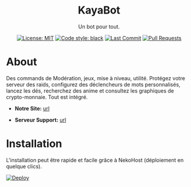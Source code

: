 <h1 align="center">KayaBot</h1>
<p align="center">Un bot pour tout.</p>

<p align="center">
  <a href="https://github.com/ayka-667/Kaya/blob/master/LICENSE"><img alt="License: MIT" src="https://img.shields.io/badge/license-MIT-brightgreen.svg"></a>
  <a href="https://github.com/ayka-667/Kaya"><img alt="Code style: black" src="https://img.shields.io/badge/code%20style-black-000000.svg"></a>
  <a href="https://github.com/ayka-667/Kaya/commits/"><img alt="Last Commit" src="https://img.shields.io/github/last-commit/ayka667/Kaya"></a>
  <a href="https://github.com/ayka-667/Kaya/pulls"><img alt="Pull Requests" src="https://img.shields.io/github/issues-pr/ayka667/Kaya"></a>
</p>

# About

Des commands de Modération, jeux, mise à niveau, utilité. Protégez votre serveur des raids, configurez des déclencheurs de mots personnalisés, lancez les dés, recherchez des anime et consultez les graphiques de crypto-monnaie. Tout est intégré.

- **Notre Site:** [url](https://kaya.nekohost.fr/)

- **Serveur Support:** [url](http://discord.nekohost.fr/)

# Installation

L'installation peut être rapide et facile grâce à NekoHost (déploiement en quelque clics).


[![Deploy](https://nekohost.fr/assets/images/logoinfo5.png)](https://nekohost.fr/)
